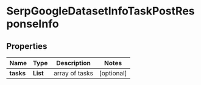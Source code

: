 # SerpGoogleDatasetInfoTaskPostResponseInfo


## Properties

| Name | Type | Description | Notes |
|------------ | ------------- | ------------- | -------------|
**tasks** | **List<SerpGoogleDatasetInfoTaskPostTaskInfo>** | array of tasks |[optional]|